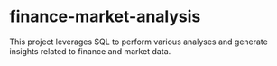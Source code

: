 # finance-market-analysis
This project leverages SQL to perform various analyses and generate insights related to finance and market data.
